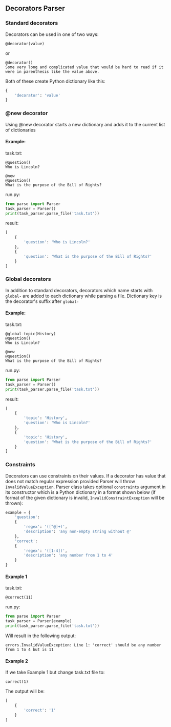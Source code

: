 ## Decorators Parser

### Standard decorators
Decorators can be used in one of two ways:
```
@decorator(value)
```
or
```
@decorator()
Some very long and complicated value that would be hard to read if it were in parenthesis like the value above.
```

Both of these create Python dictionary like this:
```python
{
    'decorator': 'value'
}
```

### @new decorator

Using @new decorator starts a new dictionary and adds it to the current list of dictionaries

#### Example:
task.txt:
```
@question()
Who is Lincoln?

@new
@question()
What is the purpose of the Bill of Rights?
```

run.py:
```python
from parse import Parser
task_parser = Parser()
print(task_parser.parse_file('task.txt'))
```

result:
```python
[
    {
        'question': 'Who is Lincoln?'
    },
    {
        'question': 'What is the purpose of the Bill of Rights?'
    }
]
```
### Global decorators

In addition to standard decorators, decorators which name starts with `global-` are added to each dictionary while parsing a file. Dictionary key is the decorator's suffix after `global-` 

#### Example:
task.txt:
```
@global-topic(History)
@question()
Who is Lincoln?

@new
@question()
What is the purpose of the Bill of Rights?
```

run.py:
```python
from parse import Parser
task_parser = Parser()
print(task_parser.parse_file('task.txt'))
```

result:
```python
[
    {
        'topic': 'History',
        'question': 'Who is Lincoln?'
    },
    {
        'topic': 'History',
        'question': 'What is the purpose of the Bill of Rights?'
    }
]
```

### Constraints

Decorators can use constraints on their values. If a decorator has value that does not match regular expression
provided Parser will throw `InvalidValueException`. Parser class takes optional `constraints` argument in its constructor which
is a Python dictionary in a format shown below (if format of the given dictionary is invalid, `InvalidConstraintException` will be thrown):
```python
example = {
    'question': 
    {
        'regex': '([^@]+)',
        'description': 'any non-empty string without @'
    },
    'correct':
    {
        'regex': '([1-4])',
        'description': 'any number from 1 to 4'
    }
}
```


#### Example 1

task.txt:
```
@correct(11)
```

run.py:
```python
from parse import Parser
task_parser = Parser(example)
print(task_parser.parse_file('task.txt'))
```

Will result in the following output:
```
errors.InvalidValueException: Line 1: 'correct' should be any number from 1 to 4 but is 11
```

#### Example 2
If we take Example 1 but change task.txt file to:
```
correct(1)
```

The output will be:
```python
[
	{
		'correct': '1'
	}
]
